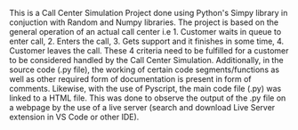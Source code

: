 This is a Call Center Simulation Project done using Python's Simpy library in conjuction with Random and Numpy libraries.
The project is based on the general operation of an actual call center i.e 1. Customer waits in queue to enter call, 2. Enters the call, 3. Gets support and it finishes in some time, 4. Customer leaves the call.
These 4 criteria need to be fulfilled for a customer to be considered handled by the Call Center
Simulation. Additionally, in the source code (.py file), the working of certain code segments/functions as well as other required form of documentation is present in form of comments. Likewise, with the use of Pyscript, the main code file (.py) was linked to a HTML file. This was done to observe the output of the .py file on a webpage by the use of a live server (search and download Live Server extension in VS Code or other IDE). 
